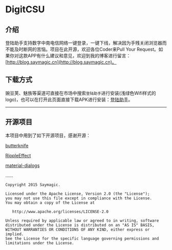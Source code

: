 # DigitCSU

## 介绍

登陆助手支持数字中南电信网络一键登录，一键下线，解决因为手残关闭浏览器而不能及时断网的苦恼。项目在此开源，欢迎各位Coder来Pull Your Request。如果你对这款APP有什么建议和意见，欢迎到我的博客进行留言：[http://blog.saymagic.cn](http://blog.saymagic.cn)。


## 下载方式

豌豆荚、魅族等渠道可直接在市场中搜索`登陆助手`进行安装(浅绿色Wifi样式的logo)，也可以在打开此页面直接下载APK进行安装：[登陆助手](http://fir.im/csu/)。


----

## 开源项目

本项目中用到了如下开源项目，感谢开源：

[butterknife](https://github.com/JakeWharton/butterknife)

[RippleEffect](https://github.com/traex/RippleEffect)

[material-dialogs](https://github.com/afollestad/material-dialogs)

……

```
Copyright 2015 Saymagic.

Licensed under the Apache License, Version 2.0 (the "License");
you may not use this file except in compliance with the License.
You may obtain a copy of the License at

   http://www.apache.org/licenses/LICENSE-2.0

Unless required by applicable law or agreed to in writing, software
distributed under the License is distributed on an "AS IS" BASIS,
WITHOUT WARRANTIES OR CONDITIONS OF ANY KIND, either express or implied.
See the License for the specific language governing permissions and
limitations under the License.
```

